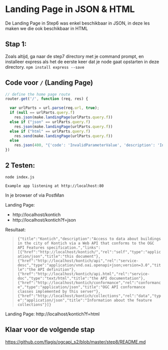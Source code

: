 # Landing Page in JSON & HTML

De Landing Page in Step6 was enkel beschikbaar in JSON, in deze les maken we die ook beschikbaar in HTML

## Stap 1:
Zoals altijd, ga naar de step7 directory met je command prompt, en installeer express als het de eerste keer dat je node gaat opstarten in deze directory. `npm install express --save`

## Code voor `/` (Landing Page)

```javascript
// define the home page route
router.get('/', function (req, res) {

  var urlParts = url.parse(req.url, true);
  if (null == urlParts.query.f)
    res.json(make.landingPage(urlParts.query.f))
  else if ("json" == urlParts.query.f)
    res.json(make.landingPage(urlParts.query.f))
  else if ("html" == urlParts.query.f)
    res.send(make.landingPage(urlParts.query.f))
  else
    res.json(400, "{'code': 'InvalidParameterValue', 'description': 'Invalid format'}")
})
```

## 2 Testen:
```
node index.js
```

`Example app listening at http://localhost:80`

In je browser of via PostMan

Landing Page:
- http://localhost/kontich
- http://localhost/kontich?f=json

Resultaat:

> `{"title":"Kontich","description":"Access to data about buildings in the city of Kontich via a Web API that conforms to the OGC API Features specification.","links":[{"href":"http://localhost/kontich/","rel":"self","type":"application/json","title":"this document"},{"href":"http://localhost/kontich/api","rel":"service-desc","type":"application/vnd.oai.openapi+json;version=3.0","title":"the API definition"},{"href":"http://localhost/kontich/api.html","rel":"service-doc","type":"text/html","title":"the API documentation"},{"href":"http://localhost/kontich/conformance","rel":"conformance","type":"application/json","title":"OGC API conformance classes implemented by this server"},{"href":"http://localhost/kontich/collections","rel":"data","type":"application/json","title":"Information about the feature collections"}]}`

Landing Page:
http://localhost/kontich?f=html



## Klaar voor de volgende stap
https://github.com/flagis/ogcapi_s2/blob/master/step8/README.md
